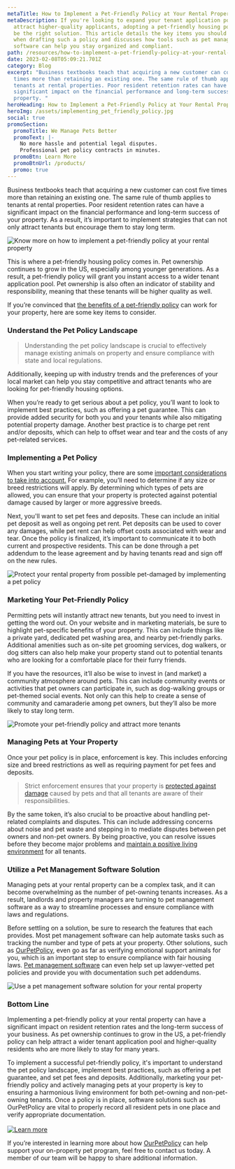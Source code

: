 ```yaml
---
metaTitle: How to Implement a Pet-Friendly Policy at Your Rental Property
metaDescription: If you're looking to expand your tenant application pool and
  attract higher-quality applicants, adopting a pet-friendly housing policy may
  be the right solution. This article details the key items you should consider
  when drafting such a policy and discusses how tools such as pet management
  software can help you stay organized and compliant.
path: /resources/how-to-implement-a-pet-friendly-policy-at-your-rental-property
date: 2023-02-08T05:09:21.701Z
category: Blog
excerpt: "Business textbooks teach that acquiring a new customer can cost five
  times more than retaining an existing one. The same rule of thumb applies to
  tenants at rental properties. Poor resident retention rates can have a
  significant impact on the financial performance and long-term success of your
  property. "
heroHeading: How to Implement a Pet-Friendly Policy at Your Rental Property
heroImg: /assets/implementing_pet_friendly_policy.jpg
social: true
promoSection:
  promoTitle: We Manage Pets Better
  promoText: |-
    No more hassle and potential legal disputes. 
    Professional pet policy contracts in minutes.
  promoBtn: Learn More
  promoBtnUrl: /products/
  promo: true
---
```

Business textbooks teach that acquiring a new customer can cost five times more than retaining an existing one. The same rule of thumb applies to tenants at rental properties. Poor resident retention rates can have a significant impact on the financial performance and long-term success of your property. As a result, it’s important to implement strategies that can not only attract tenants but encourage them to stay long term.

![Know more on how to implement a pet-friendly policy at your rental property](/assets/pet_friendly_policy_for_rental_property.png)

This is where a pet-friendly housing policy comes in. Pet ownership continues to grow in the US, especially among younger generations. As a result, a pet-friendly policy will grant you instant access to a wider tenant application pool. Pet ownership is also often an indicator of stability and responsibility, meaning that these tenants will be higher quality as well.

If you’re convinced that [the benefits of a pet-friendly policy](https://landlordtech.com/resources/landlord-Q&A-should-you-move-to-a-pet-friendly-policy) can work for your property, here are some key items to consider.

### **Understand the Pet Policy Landscape**

> Understanding the pet policy landscape is crucial to effectively manage existing animals on property and ensure compliance with state and local regulations.

Additionally, keeping up with industry trends and the preferences of your local market can help you stay competitive and attract tenants who are looking for pet-friendly housing options.

When you’re ready to get serious about a pet policy, you’ll want to look to implement best practices, such as offering a pet guarantee. This can provide added security for both you and your tenants while also mitigating potential property damage. Another best practice is to charge pet rent and/or deposits, which can help to offset wear and tear and the costs of any pet-related services.

### **Implementing a Pet Policy**

When you start writing your policy, there are some [important considerations to take into account.](https://landlordtech.com/resources/the-true-cost-of-having-a-bad-pet-policy) For example, you’ll need to determine if any size or breed restrictions will apply. By determining which types of pets are allowed, you can ensure that your property is protected against potential damage caused by larger or more aggressive breeds.

Next, you'll want to set pet fees and deposits. These can include an initial pet deposit as well as ongoing pet rent. Pet deposits can be used to cover any damages, while pet rent can help offset costs associated with wear and tear. Once the policy is finalized, it’s important to communicate it to both current and prospective residents. This can be done through a pet addendum to the lease agreement and by having tenants read and sign off on the new rules.

![Protect your rental property from possible pet-damaged by implementing a pet policy](/assets/pet_management_program_for_damage_free_rental_property.png)

### Marketing Your Pet-Friendly Policy

Permitting pets will instantly attract new tenants, but you need to invest in getting the word out. On your website and in marketing materials, be sure to highlight pet-specific benefits of your property. This can include things like a private yard, dedicated pet washing area, and nearby pet-friendly parks. Additional amenities such as on-site pet grooming services, dog walkers, or dog sitters can also help make your property stand out to potential tenants who are looking for a comfortable place for their furry friends.

If you have the resources, it’ll also be wise to invest in (and market) a community atmosphere around pets. This can include community events or activities that pet owners can participate in, such as dog-walking groups or pet-themed social events. Not only can this help to create a sense of community and camaraderie among pet owners, but they’ll also be more likely to stay long term.

![Promote your pet-friendly policy and attract more tenants](/assets/marketing_pet_friendly_policy.png)

### Managing Pets at Your Property

Once your pet policy is in place, enforcement is key. This includes enforcing size and breed restrictions as well as requiring payment for pet fees and deposits.

> Strict enforcement ensures that your property is [protected against damage](https://landlordtech.com/resources/protecting-your-rental-property-from-pet-damage) caused by pets and that all tenants are aware of their responsibilities.

By the same token, it’s also crucial to be proactive about handling pet-related complaints and disputes. This can include addressing concerns about noise and pet waste and stepping in to mediate disputes between pet owners and non-pet owners. By being proactive, you can resolve issues before they become major problems and [maintain a positive living environment](https://landlordtech.com/resources/the-landlords-guide-to-tenants-with-pets) for all tenants.

### Utilize a Pet Management Software Solution

Managing pets at your rental property can be a complex task, and it can become overwhelming as the number of pet-owning tenants increases. As a result, landlords and property managers are turning to pet management software as a way to streamline processes and ensure compliance with laws and regulations.

Before settling on a solution, be sure to research the features that each provides. Most pet management software can help automate tasks such as tracking the number and type of pets at your property. Other solutions, such as [OurPetPolicy](https://landlordtech.com/products), even go as far as verifying emotional support animals for you, which is an important step to ensure compliance with fair housing laws. [Pet management software](https://landlordtech.com/resources/pet-management-platforms-are-worth-the-investment-here-is-why) can even help set up lawyer-vetted pet policies and provide you with documentation such pet addendums.

![Use a pet management software solution for your rental property](/assets/pet_management_software_solution_for_rental_property.png)

### **Bottom Line**

Implementing a pet-friendly policy at your rental property can have a significant impact on resident retention rates and the long-term success of your business. As pet ownership continues to grow in the US, a pet-friendly policy can help attract a wider tenant application pool and higher-quality residents who are more likely to stay for many years.

To implement a successful pet-friendly policy, it's important to understand the pet policy landscape, implement best practices, such as offering a pet guarantee, and set pet fees and deposits. Additionally, marketing your pet-friendly policy and actively managing pets at your property is key to ensuring a harmonious living environment for both pet-owning and non-pet-owning tenants. Once a policy is in place, software solutions such as OurPetPolicy are vital to properly record all resident pets in one place and verify appropriate documentation.\
\
[![L﻿earn more](/assets/trusted_pet_management_software_for_property_owners.png "L﻿earn more")](https://landlordtech.com/products/)

If you’re interested in learning more about how [OurPetPolicy](https://landlordtech.com/products) can help support your on-property pet program, feel free to contact us today. A member of our team will be happy to share additional information.